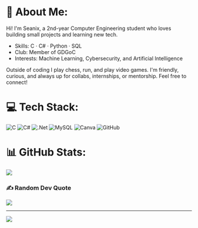 # 💫 About Me:
Hi! I'm Seanix, a 2nd-year Computer Engineering student who loves building small projects and learning new tech.

- Skills: C · C# · Python · SQL
- Club: Member of GDGoC
- Interests: Machine Learning, Cybersecurity, and Artificial Intelligence

Outside of coding I play chess, run, and play video games. I'm friendly, curious, and always up for collabs, internships, or mentorship.
Feel free to connect!

# 💻 Tech Stack:
![C](https://img.shields.io/badge/c-%2300599C.svg?style=for-the-badge&logo=c&logoColor=white) ![C#](https://img.shields.io/badge/c%23-%23239120.svg?style=for-the-badge&logo=csharp&logoColor=white) ![.Net](https://img.shields.io/badge/.NET-5C2D91?style=for-the-badge&logo=.net&logoColor=white) ![MySQL](https://img.shields.io/badge/mysql-4479A1.svg?style=for-the-badge&logo=mysql&logoColor=white) ![Canva](https://img.shields.io/badge/Canva-%2300C4CC.svg?style=for-the-badge&logo=Canva&logoColor=white) ![GitHub](https://img.shields.io/badge/github-%23121011.svg?style=for-the-badge&logo=github&logoColor=white)
# 📊 GitHub Stats:
![](https://nirzak-streak-stats.vercel.app/?user=seanixreal&theme=dark&hide_border=false)<br/>

### ✍️ Random Dev Quote
![](https://quotes-github-readme.vercel.app/api?type=horizontal&theme=radical)

---
[![](https://visitcount.itsvg.in/api?id=seanixreal&icon=0&color=0)](https://visitcount.itsvg.in)

<!-- Proudly created with GPRM ( https://gprm.itsvg.in ) -->
